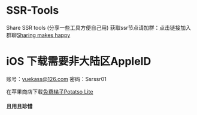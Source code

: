 <!--
 * @Author: Wu
 * @Date: 2019-08-16 14:16:09
 * @LastEditors: Wu
 * @LastEditTime: 2019-08-16 15:04:36
 * @Description: 
 -->
# SSR-Tools
Share SSR tools (分享一些工具方便自己用)
获取ssr节点请加群：点击链接加入群聊[Sharing makes happy](https://jq.qq.com/?_wv=1027&k=5clJTyL)

# iOS  下载需要非大陆区AppleID 
账号：yuekass@126.com  密码：Ssrssr01

在苹果商店下载[免费梯子Potatso Lite](https://apps.apple.com/us/app/potatso-lite/id1239860606)

#### 且用且珍惜 ####
